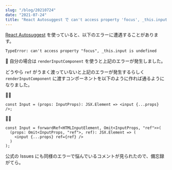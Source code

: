 ```yaml
---
slug: "/blog/20210724"
date: "2021-07-24"
title: "React Autosuggest で can't access property 'focus', _this.input is undefined に遭遇したときの対処法"
---
```


[React Autosuggest](https://github.com/moroshko/react-autosuggest) を使っていると、以下のエラーに遭遇することがあります。

`TypeError: can't access property "focus", _this.input is undefined`

 自分の場合は `renderInputComponent` を使うと上記のエラーが発生しました。

どうやら `ref` がうまく渡っていないと上記のエラーが発生するらしく `renderInputComponent` に渡すコンポーネントを以下のように作れば通るようになりました。

🙅‍♂️

```tsx
const Input = (props: InputProps): JSX.Element => <input {...props} />;
```

🙆‍♂️

```tsx
const Input = forwardRef<HTMLInputElement, Omit<InputProps, "ref">>(
  (props: Omit<InputProps, "ref">, ref): JSX.Element => (
    <input {...props} ref={ref} />
  )
);
```

公式の Issues にも同様のエラーで悩んでいるコメントが見られたので、備忘録がてら。
